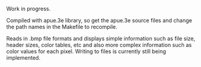 Work in progress.

Compiled with apue.3e library, so get the apue.3e source files and change the path names in the Makefile to recompile.

Reads in .bmp file formats and displays simple information such as file size, header sizes, color tables, etc and also
more complex information such as color values for each pixel. Writing to files is currently still being implemented.
